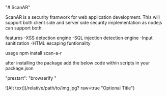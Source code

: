 "# ScanAR"

ScanAR is a security framwork for web application development. This will support both client side and server side security implementation as nodejs can support both.

features
    -XSS detection engine
    -SQL injection detection engine
    -Input sanitization
    -HTML escaping funtionality

usage
  npm install scan-a-r

  after installing the package add the below code within scripts in your package.json

  "prestart": "browserify "

  ![Alt text](/relative/path/to/img.jpg? raw=true "Optional Title")
